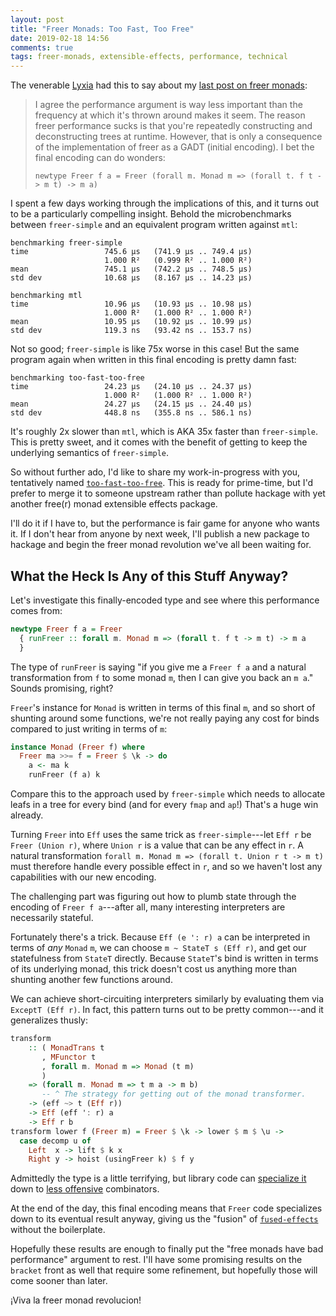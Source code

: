```yaml
---
layout: post
title: "Freer Monads: Too Fast, Too Free"
date: 2019-02-18 14:56
comments: true
tags: freer-monads, extensible-effects, performance, technical
---
```


The venerable [Lyxia][lyxia] had this to say about my [last post on freer
monads][freer]:

[lyxia]: https://poisson.chat/
[freer]: https://reasonablypolymorphic.com/blog/freer-monads/

> I agree the performance argument is way less important than the frequency at
> which it's thrown around makes it seem. The reason freer performance sucks is
> that you're repeatedly constructing and deconstructing trees at runtime.
> However, that is only a consequence of the implementation of freer as a GADT
> (initial encoding). I bet the final encoding can do wonders:
>
> `newtype Freer f a = Freer (forall m. Monad m => (forall t. f t -> m t) -> m a)`

I spent a few days working through the implications of this, and it turns out to
be a particularly compelling insight. Behold the microbenchmarks between
`freer-simple` and an equivalent program written against `mtl`:

```
benchmarking freer-simple
time                 745.6 μs   (741.9 μs .. 749.4 μs)
                     1.000 R²   (0.999 R² .. 1.000 R²)
mean                 745.1 μs   (742.2 μs .. 748.5 μs)
std dev              10.68 μs   (8.167 μs .. 14.23 μs)

benchmarking mtl
time                 10.96 μs   (10.93 μs .. 10.98 μs)
                     1.000 R²   (1.000 R² .. 1.000 R²)
mean                 10.95 μs   (10.92 μs .. 10.99 μs)
std dev              119.3 ns   (93.42 ns .. 153.7 ns)
```

Not so good; `freer-simple` is like 75x worse in this case! But the same program
again when written in this final encoding is pretty damn fast:

```
benchmarking too-fast-too-free
time                 24.23 μs   (24.10 μs .. 24.37 μs)
                     1.000 R²   (1.000 R² .. 1.000 R²)
mean                 24.27 μs   (24.15 μs .. 24.40 μs)
std dev              448.8 ns   (355.8 ns .. 586.1 ns)
```

It's roughly 2x slower than `mtl`, which is AKA 35x faster than `freer-simple`.
This is pretty sweet, and it comes with the benefit of getting to keep the
underlying semantics of `freer-simple`.

So without further ado, I'd like to share my work-in-progress with you,
tentatively named [`too-fast-too-free`][tftf]. This is ready for prime-time, but
I'd prefer to merge it to someone upstream rather than pollute hackage with yet
another free(r) monad extensible effects package.

[tftf]: https://github.com/isovector/too-fast-too-free

I'll do it if I have to, but the performance is fair game for anyone who wants
it. If I don't hear from anyone by next week, I'll publish a new package to
hackage and begin the freer monad revolution we've all been waiting for.


## What the Heck Is Any of this Stuff Anyway?

Let's investigate this finally-encoded type and see where this performance comes
from:

```haskell
newtype Freer f a = Freer
  { runFreer :: forall m. Monad m => (forall t. f t -> m t) -> m a
  }
```

The type of `runFreer` is saying "if you give me a `Freer f a` and a natural
transformation from `f` to some monad `m`, then I can give you back an `m a`."
Sounds promising, right?

`Freer`'s instance for `Monad` is written in terms of this final `m`, and so
short of shunting around some functions, we're not really paying any cost for
binds compared to just writing in terms of `m`:

```haskell
instance Monad (Freer f) where
  Freer ma >>= f = Freer $ \k -> do
    a <- ma k
    runFreer (f a) k
```

Compare this to the approach used by `freer-simple` which needs to allocate
leafs in a tree for every bind (and for every `fmap` and `ap`!) That's a huge
win already.

Turning `Freer` into `Eff` uses the same trick as `freer-simple`---let `Eff r`
be `Freer (Union r)`, where `Union r` is a value that can be any effect in `r`.
A natural transformation `forall m. Monad m => (forall t. Union r t -> m t)`
must therefore handle every possible effect in `r`, and so we haven't lost
any capabilities with our new encoding.

The challenging part was figuring out how to plumb state through the encoding of
`Freer f a`---after all, many interesting interpreters are necessarily stateful.

Fortunately there's a trick. Because `Eff (e ': r) a` can be interpreted
in terms of *any* `Monad` `m`, we can choose `m ~ StateT s (Eff r)`, and get our
statefulness from `StateT` directly. Because `StateT`'s bind is written in terms
of its underlying monad, this trick doesn't cost us anything more than shunting
another few functions around.

We can achieve short-circuiting interpreters similarly by evaluating them via
`ExceptT (Eff r)`. In fact, this pattern turns out to be pretty common---and it
generalizes thusly:

```haskell
transform
    :: ( MonadTrans t
       , MFunctor t
       , forall m. Monad m => Monad (t m)
       )
    => (forall m. Monad m => t m a -> m b)
       -- ^ The strategy for getting out of the monad transformer.
    -> (eff ~> t (Eff r))
    -> Eff (eff ': r) a
    -> Eff r b
transform lower f (Freer m) = Freer $ \k -> lower $ m $ \u ->
  case decomp u of
    Left  x -> lift $ k x
    Right y -> hoist (usingFreer k) $ f y
```

Admittedly the type is a little terrifying, but library code can [specialize
it][stateful] down to [less offensive][shortcircuit] combinators.

[stateful]: https://github.com/isovector/too-fast-too-free/blob/91aad992db3b35401acf7335ef24dad39d481648/src/Eff/Interpretation.hs#L36-L43
[shortcircuit]: https://github.com/isovector/too-fast-too-free/blob/91aad992db3b35401acf7335ef24dad39d481648/src/Eff/Interpretation.hs#L76-L83

At the end of the day, this final encoding means that `Freer` code specializes
down to its eventual result anyway, giving us the "fusion" of
[`fused-effects`][fused] without the boilerplate.

[fused]: https://github.com/robrix/fused-effects

Hopefully these results are enough to finally put the "free monads have bad
performance" argument to rest. I'll have some promising results on the `bracket`
front as well that require some refinement, but hopefully those will come sooner
than later.

¡Viva la freer monad revolucion!

